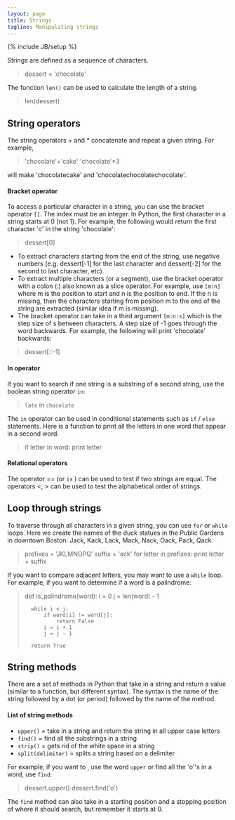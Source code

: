 ```yaml
---
layout: page
title: Strings
tagline: Manipulating strings
---
```

{% include JB/setup %}

Strings are defined as a sequence of characters. 

>	dessert = 'chocolate'

The function `len()` can be used to calculate the length of a string. 

>	len(dessert)

## String operators
The string operators + and * concatenate and repeat a given string. For example, 

>	'chocolate'+'cake'
>	'chocolate'*3

will make  'chocolatecake' and 'chocolatechocolatechocolate'. 

#### Bracket operator
To access a particular character in a string, you can use the bracket operator `[]`. The index must be an integer. In Python, the first character in a string starts at 0 (not 1). For example, the following would return the first character 'c' in the string 'chocolate':

>	dessert[0]

* To extract characters starting from the end of the string, use negative numbers (e.g. dessert[-1] for the last character and dessert[-2] for the second to last character, etc).  
* To extract multiple characters (or a segment), use the bracket operator with a colon (:) also known as a slice operator. For example, use `[m:n]` where m is the position to start and n is the position to end. If the n is missing, then the characters starting from position m to the end of the string are extracted (similar idea if m is missing). 
* The bracket operator can take in a third argument `[m:n:s]` which is the step size of s between characters. A step size of -1  goes through the word backwards. For example, the following will print 'chocolate' backwards: 

>	dessert[::-1]


#### In operator
If you want to search if one string is a substring of a second string, use the boolean string operator `in`: 

>	`late` in `chocolate`

The `in` operator can be used in conditional statements such as `if` / `else` statements. Here is a function to print all the letters in one word that appear in a second word: 

>	if letter in word: 
>	    print letter

#### Relational operators
The operator == (or `is` ) can be used to test if two strings are equal. The operators <, > can be used to test the alphabetical order of strings. 


## Loop through strings
To traverse through all characters in a given string, you can use `for` or `while` loops. Here we create the names of the duck statues in the Public Gardens in downtown Boston: Jack, Kack, Lack, Mack, Nack, Oack, Pack, Qack. 

>	prefixes = 'JKLMNOPQ'
>	suffix = 'ack'
>	for letter in prefixes:
>	    print letter + suffix

If you want to compare adjacent letters, you may want to use a `while` loop. For example, if you want to determine if a word is a palindrome: 

>	def is_palindrome(word):
>	    i = 0
>	    j = len(word) - 1
>	    
>	    while i < j:
>	        if word[i] != word[j]:
>	            return False
>	        i = i + 1
>	        j = j - 1
>	    
>	    return True

## String methods
There are a set of methods in Python that take in a string and return a value (similar to a function, but different syntax).  The syntax is the name of the string followed by a dot (or period) followed by the name of the method. 

#### List of string methods
* `upper()` = take in a string and return the string in all upper case letters
* `find()` = find all the substrings in a string
* `strip()` = gets rid of the white space in a string
* `split(delimiter)` = splits a string based on a delimiter 

For example, if you want to , use the word `upper` or find all the 'o''s in a word, use `find`: 

>	dessert.upper()
>	dessert.find('o')

The `find` method can also take in a starting position and a stopping position of where it should search, but remember it starts at 0. 


